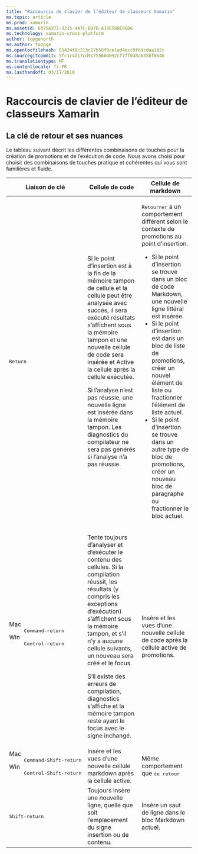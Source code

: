 ```yaml
---
title: "Raccourcis de clavier de l’éditeur de classeurs Xamarin"
ms.topic: article
ms.prod: xamarin
ms.assetid: 6375A371-3215-4A7C-B97B-A19E58BE96D6
ms.technology: xamarin-cross-platform
author: topgenorth
ms.author: toopge
ms.openlocfilehash: 65424f8c213c17b58f0ce1ad4acc9f6dcdaa192c
ms.sourcegitcommit: 5fc1c4d17cd9c755604092cf7ff038a6358f8646
ms.translationtype: MT
ms.contentlocale: fr-FR
ms.lasthandoff: 03/17/2018
---
```

# <a name="xamarin-workbooks-editor-keyboard-shortcuts"></a>Raccourcis de clavier de l’éditeur de classeurs Xamarin

## <a name="the-return-key-and-its-nuances"></a>La clé de retour et ses nuances

Le tableau suivant décrit les différentes combinaisons de touches pour la création de promotions et de l’exécution de code. Nous avons choisi pour choisir des combinaisons de touches pratique et cohérentes qui vous sont familières et fluide.

|Liaison de clé|Cellule de code|Cellule de markdown|
|--- |--- |--- |
|<kbd>Return</kbd>|<p>Si le point d’insertion est à la fin de la mémoire tampon de cellule et la cellule peut être analysée avec succès, il sera exécuté résultats s’affichent sous la mémoire tampon et une nouvelle cellule de code sera insérée et Active la cellule après la cellule exécutée.</p><p>Si l’analyse n’est pas réussie, une nouvelle ligne est insérée dans la mémoire tampon. Les diagnostics du compilateur ne sera pas générés si l’analyse n’a pas réussie.</p>|<p><kbd>Retourner</kbd> a un comportement différent selon le contexte de promotions au point d’insertion.</p><ul><li>Si le point d’insertion se trouve dans un bloc de code Markdown, une nouvelle ligne littéral est insérée.</li><li>Si le point d’insertion est dans un bloc de liste de promotions, créer un nouvel élément de liste ou fractionner l’élément de liste actuel.</li><li>Si le point d’insertion se trouve dans un autre type de bloc de promotions, créer un nouveau bloc de paragraphe ou fractionner le bloc actuel.</li></ul>|
|<dl><dt>Mac</dt><dd><kbd>Command‑return</kbd></dd><dt>Win</dt><dd><kbd>Control‑return</kbd></dd></dl>|<p>Tente toujours d’analyser et d’exécuter le contenu des cellules. Si la compilation réussit, les résultats (y compris les exceptions d’exécution) s’affichent sous la mémoire tampon, et s’il n’y a aucune cellule suivants, un nouveau sera créé et le focus.</p><p>S’il existe des erreurs de compilation, diagnostics s’affiche et la mémoire tampon reste ayant le focus avec le signe inchangé.</p>|Insère et les vues d’une nouvelle cellule de code après la cellule active de promotions.|
|<dl><dt>Mac</dt><dd><kbd>Command‑Shift‑return</kbd><dd><dt>Win</dt><dd><kbd>Control‑Shift‑return</kbd></dd></dl>|Insère et les vues d’une nouvelle cellule markdown après la cellule active.|Même comportement que <kbd>de retour</kbd>|
|<kbd>Shift‑return</kbd>|Toujours insère une nouvelle ligne, quelle que soit l’emplacement du signe insertion ou de contenu.|Insère un saut de ligne dans le bloc Markdown actuel.|
